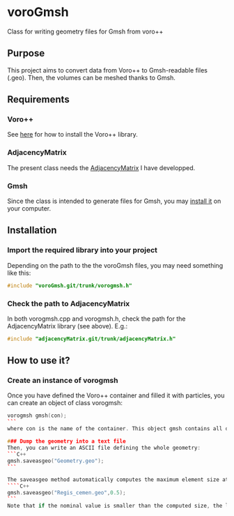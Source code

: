 # voroGmsh
Class for writing geometry files for Gmsh from voro++

## Purpose
This project aims to convert data from Voro++ to Gmsh-readable files (.geo). Then, the volumes can be meshed thanks to Gmsh.

## Requirements
### Voro++
See [here](http://math.lbl.gov/voro++/download/) for how to install the Voro++ library.

### AdjacencyMatrix
The present class needs the [AdjacencyMatrix](https://github.com/DorianDepriester/adjacencyMatrix) I have developped.

### Gmsh
Since the class is intended to generate files for Gmsh, you may [install it](http://gmsh.info/) on your computer.

## Installation
### Import the required library into your project
Depending on the path to the the voroGmsh files, you may need something like this:
```C++
#include "voroGmsh.git/trunk/vorogmsh.h"
```
### Check the path to AdjacencyMatrix
In both vorogmsh.cpp and vorogmsh.h, check the path for the AdjacencyMatrix library (see above). E.g.:
```C++
#include "adjacencyMatrix.git/trunk/adjacencyMatrix.h"
```

## How to use it?
### Create an instance of vorogmsh
Once you have defined the Voro++ container and filled it with particles, you can create an object of class vorogmsh:
````C++
vorogmsh gmsh(con);
```
where con is the name of the container. This object gmsh contains all data needed to create a 3D geometry in Gmsh.

### Dump the geometry into a text file
Then, you can write an ASCII file defining the whole geometry:
```C++
gmsh.saveasgeo("Geometry.geo");
```

The saveasgeo method automatically computes the maximum element size at each vertex. You can override this value by passing the nominal size as an optional parameter. E.g.:
````C++
gmsh.saveasgeo("Regis_cemen.geo",0.5);
```
Note that if the nominal value is smaller than the computed size, the latter will be used instead.
